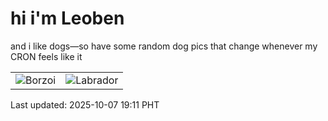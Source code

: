 # hi i'm Leoben

and i like dogs—so have some random dog pics that change whenever my CRON feels like it

|  |  |
|--------|----------|
| ![Borzoi](https://random-dog-vercel.vercel.app/api/random-borzoi?v=1759835481) | ![Labrador](https://random-dog-vercel.vercel.app/api/random-labrador?v=1759835481) |

Last updated: 2025-10-07 19:11 PHT
